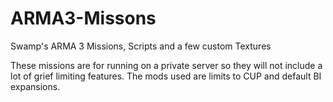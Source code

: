 # ARMA3-Missons
Swamp's ARMA 3 Missions, Scripts and a few custom Textures

These missions are for running on a private server so they will not include a lot of grief limiting features. The mods used are limits to CUP and default BI expansions.
